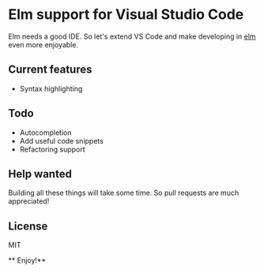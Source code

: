 # Elm support for Visual Studio Code

Elm needs a good IDE. So let's extend VS Code and make developing in [elm](http://elm-lang.org) even more enjoyable. 

## Current features

* Syntax highlighting

## Todo

* Autocompletion 
* Add useful code snippets
* Refactoring support

## Help wanted

Building all these things will take some time. So pull requests are much appreciated!

## License

MIT

** Enjoy!**